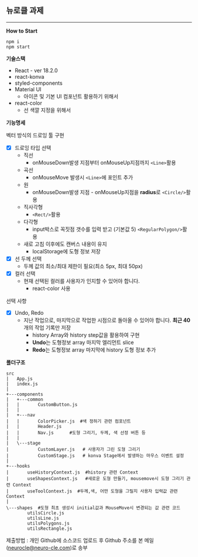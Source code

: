 ## 뉴로클 과제

---

**How to Start**

```
npm i
npm start
```

**기술스택**

- React - ver 18.2.0
- react-konva
- styled-components
- Material UI
  - 아이콘 및 기본 UI 컴포넌트 활용하기 위해서
- react-color
  - 선 색깔 지정을 위해서

**기능명세**

벡터 방식의 드로잉 툴 구현

- [x] 드로잉 타입 선택
  - 직선
    - onMouseDown발생 지점부터 onMouseUp지점까지 `<Line>`활용
  - 곡선
    - onMouseMove 발생시 `<Line>`에 포인트 추가
  - 원
    - onMouseDown발생 지점 - onMouseUp지점을 **radius**로 `<Circle/>`활용
  - 직사각형
    - `<Rect/>`활용
  - 다각형
    - input박스로 꼭짓점 갯수를 입력 받고 (기본값 5) `<RegularPolygon/>`활용
  - 새로 고침 이후에도 캔버스 내용이 유지
    - localStorage에 도형 정보 저장
- [x] 선 두께 선택
  - 두께 값의 최소/최대 제한이 필요(최소 5px, 최대 50px)
- [x] 컬러 선택
  - 현재 선택된 컬러를 사용자가 인지할 수 있어야 합니다.
    - react-color 사용

선택 사항

- [x] Undo, Redo
  - 지난 작업으로, 마지막으로 작업한 시점으로 돌아올 수 있어야 합니다. **최근 40**개의 작업 기록만 저장
    - history Array와 history step값을 활용하여 구현
    - **Undo**는 도형정보 array 마지막 엘리먼트 slice
    - **Redo**는 도형정보 array 마지막에 history 도형 정보 추가

**폴더구조**

```
src
|   App.js
|   index.js
|
+---components
|   +---common
|   |       CustomButton.js
|   |
|   +---nav
|   |       ColorPicker.js  #색 정하기 관련 컴포넌트
|   |       Header.js
|   |       Nav.js      #도형 그리기, 두께, 색 선정 버튼 등
|   |
|   \---stage
|           CustomLayer.js   # 사용자가 그린 도형 그리기
|           CustomStage.js   # konva Stage에서 발생하는 마우스 이벤트 설정
|
+---hooks
|       useHistoryContext.js  #history 관련 Context
|       useShapesContext.js   #새로운 도형 만들기, mousemove시 도형 그리기 관련 Context
|       useToolContext.js  #두께,색, 어떤 도형을 그릴지 사용자 입력값 관련 Context
|
\---shapes  #도형 최초 생성시 initial값과 MouseMove시 변경되는 값 관련 코드
        utilsCircle.js
        utilsLine.js
        utilsPolygons.js
        utilsRectangle.js
```

제출방법 : 개인 Github에 소스코드 업로드 후 Github 주소를 본 메일(neurocle@neuro-cle.com)로 송부
